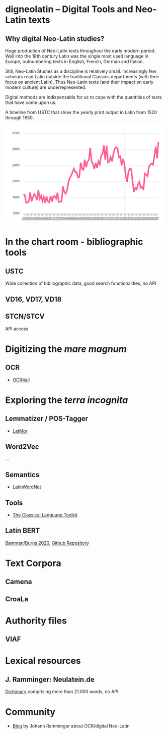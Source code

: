 # digneolatin – Digital Tools and Neo-Latin texts

## Why **digital** Neo-Latin studies?

Huge production of Neo-Latin texts throughout the early modern period. Well into the 18th century Latin was the single most used language in Europe, outnumbering 
texts in English, French, German and Italian.

Still, Neo-Latin Studies as a discipline is relatively small. Increasingly few scholars read Latin outside the traditional Classics departments (with their focus on ancient Latin). Thus Neo-Latin texts (and their impact on early modern culture) are underrepresented.

Digital methods are indispensable for us to cope with the quantities of texts that have come upon us.

A timeline from USTC that show the yearly print output in Latin from 1520 through 1650.

![USTC Timeline](img/USTC_Timeline-lang_latin_2020-11-02.png)

# In the chart room - bibliographic tools

## USTC

Wide collection of bibliographic data, good search functionalities, no API

## VD16, VD17, VD18

## STCN/STCV

API access

# Digitizing the *mare magnum*


## OCR

+ [OCR4all](www.ocr4all.org)

# Exploring the *terra incognita*

## Lemmatizer / POS-Tagger

+ [LatMor](https://www.cis.uni-muenchen.de/~schmid/tools/LatMor/)

## Word2Vec


...

## Semantics

+ [LatinWordNet](https://latinwordnet.exeter.ac.uk/)

## Tools

+ [The Classical Language Toolkit](cltk.org)

## Latin BERT

[Bamman/Burns 2020](https://arxiv.org/abs/2009.10053), [Github Repository](https://github.com/dbamman/latin-bert)

# Text Corpora

## Camena

## CroaLa

# Authority files

## VIAF

# Lexical resources

## J. Ramminger: Neulatein.de

[Dictionary](http://nlw.renaessancestudier.org) comprising more than 21.000 words, no API.


# Community

+ [Blog](https://jramminger.github.io/) by Johann Ramminger about OCR/digital Neo-Latin

